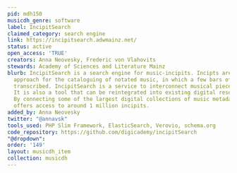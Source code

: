 ```yaml
---
pid: mdh150
musicdh_genre: software
label: IncipitSearch
claimed_category: search engine
link: https://incipitsearch.adwmainz.net/
status: active
open_access: 'TRUE'
creators: Anna Neovesky, Frederic von Vlahovits
stewards: Academy of Sciences and Literature Mainz
blurb: IncipitSearch is a search engine for music-incipits. Incipts are a pragmatic
  approach for the cataloguing of notated music, in which a few bars of a score are
  transcribed. IncipitSearch is a service to interconnect musical pieces via metadata.
  It is also a tool that can be reintegrated into existing digital research platforms.
  By connecting some of the largest digital collections of music metadata it already
  offers access to around 1 million incipits.
added_by: Anna Neovesky
twitter: "@annavsk"
tools_used: PHP Slim Framework, ElasticSearch, Verovio, schema.org
code_repository: https://github.com/digicademy/incipitSearch
"@dropdown": 
order: '149'
layout: musicdh_item
collection: musicdh
---
```

